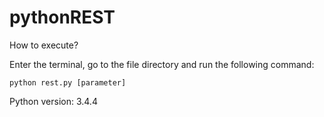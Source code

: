 # pythonREST

How to execute?

Enter the terminal, go to the file directory and run the following command:

`python rest.py [parameter]`

Python version: 3.4.4